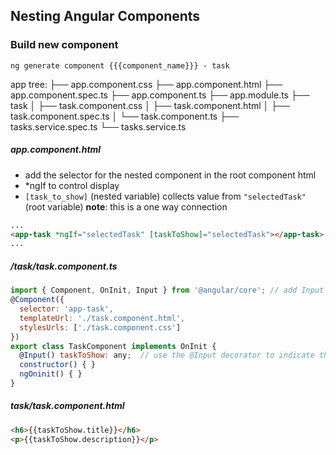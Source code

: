 ## Nesting Angular Components

### Build new component
```console
ng generate component {{{component_name}}} - task
```
app tree:
├── app.component.css
├── app.component.html
├── app.component.spec.ts
├── app.component.ts
├── app.module.ts
├── task
│   ├── task.component.css
│   ├── task.component.html
│   ├── task.component.spec.ts
│   └── task.component.ts
├── tasks.service.spec.ts
└── tasks.service.ts

##### app.component.html
* add the selector for the nested component in the root component html
* *ngIf to control display
* `[task_to_show]` (nested variable) collects value from `"selectedTask"` (root variable) __note__: this is a one way connection
```html
...
<app-task *ngIf="selectedTask" [taskToShow]="selectedTask"></app-task>
...
```

##### /task/task.component.ts
```javascript
import { Component, OnInit, Input } from '@angular/core'; // add Input to our imports
@Component({
  selector: 'app-task',
  templateUrl: './task.component.html',
  stylesUrls: ['./task.component.css']
})
export class TaskComponent implements OnInit {
  @Input() taskToShow: any;  // use the @Input decorator to indicate this comes from the parent
  constructor() { }
  ngOninit() { }
}
```

##### task/task.component.html
```html
<h6>{{taskToShow.title}}</h6>
<p>{{taskToShow.description}}</p>
```
<!--stackedit_data:
eyJoaXN0b3J5IjpbNjAzNjk1MTczXX0=
-->